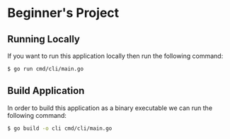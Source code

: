 Beginner's Project
====================

## Running Locally

If you want to run this application locally then run the following command:

```bash
$ go run cmd/cli/main.go
```

## Build Application

In order to build this application as a binary executable we can run the following 
command:

```bash
$ go build -o cli cmd/cli/main.go
```